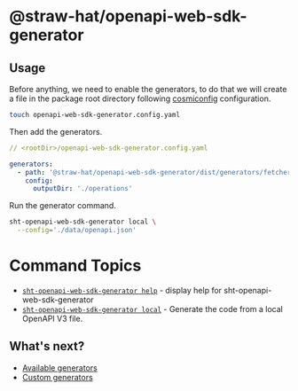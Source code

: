 # @straw-hat/openapi-web-sdk-generator

## Usage

Before anything, we need to enable the generators, to do that we will create a
file in the package root directory following [cosmiconfig](https://www.npmjs.com/package/cosmiconfig)
configuration.

```bash 
touch openapi-web-sdk-generator.config.yaml
```

Then add the generators.

```yaml
// <rootDir>/openapi-web-sdk-generator.config.yaml

generators:
  - path: '@straw-hat/openapi-web-sdk-generator/dist/generators/fetcher'
    config:
      outputDir: './operations'
```

Run the generator command.

```bash
sht-openapi-web-sdk-generator local \
  --config='./data/openapi.json'
```

<!-- commands -->
# Command Topics

* [`sht-openapi-web-sdk-generator help`](docs/commands/help.md) - display help for sht-openapi-web-sdk-generator
* [`sht-openapi-web-sdk-generator local`](docs/commands/local.md) - Generate the code from a local OpenAPI V3 file.

<!-- commandsstop -->

## What's next?

- [Available generators](./docs/available-generators.md)
- [Custom generators](./docs/custom-generators.md)
